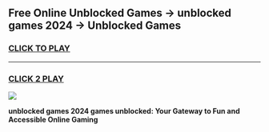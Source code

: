 
## Free Online Unblocked Games → unblocked games 2024 → Unblocked Games
<h3>
<a href="https://premium.freeplayer.one?title=unblocked_games_2024&ref=21F">CLICK TO PLAY</a></h3>
<hr>

<h3>
<a href="https://premium.freeplayer.one?title=unblocked_games_2024&ref=21F">CLICK 2 PLAY</a>
  
</h3>

<a href="https://premium.freeplayer.one?title=unblocked_games_2024&ref=21F/"><img src="https://clearcache.store/games.png"></a>


**unblocked games 2024 games unblocked: Your Gateway to Fun and Accessible Online Gaming**
